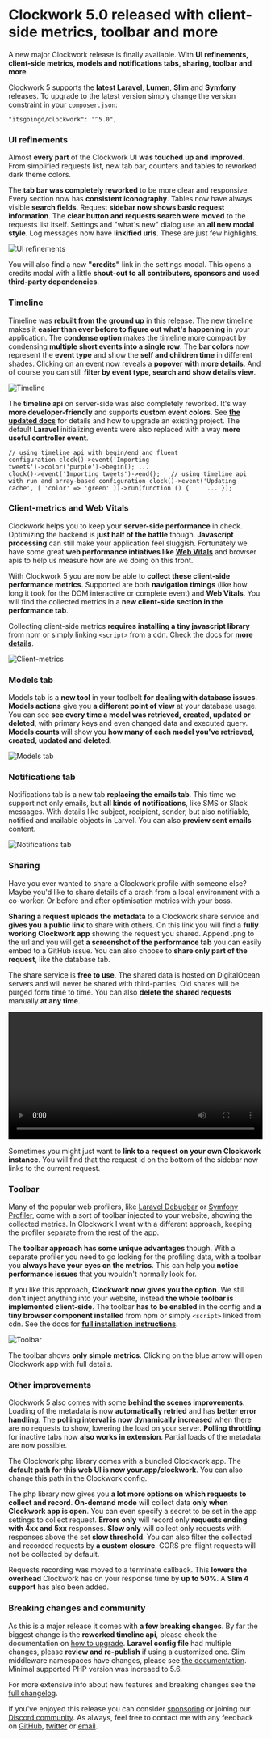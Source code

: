 <!--
authors:
  - its (@itsgoingd)
tags:
  - clockwork
  - release
perex: "A new major Clockwork release is finally available. With **UI refinements, client-side metrics, models and notifications tabs, sharing, toolbar and more**."
-->

# Clockwork 5.0 released with client-side metrics, toolbar and more

A new major Clockwork release is finally available. With **UI refinements, client-side metrics, models and notifications tabs, sharing, toolbar and more**.

Clockwork 5 supports the **latest Laravel**, **Lumen**, **Slim** and **Symfony** releases. To upgrade to the latest version simply change the version constraint in your `composer.json`:

```
"itsgoingd/clockwork": "^5.0",
```

### UI refinements

Almost **every part** of the Clockwork UI **was touched up and improved**. From simplified requests list, new tab bar, counters and tables to reworked dark theme colors.

The **tab bar was completely reworked** to be more clear and responsive. Every section now has **consistent iconography**. Tables now have always visible **search fields**. Request **sidebar now shows basic request information**. The **clear button and requests search were moved** to the requests list itself. Settings and "what's new" dialog use an **all new modal style**. Log messages now have **linkified urls**. These are just few highlights.

![UI refinements](/images/blog/2020-11-15-Clockwork-5.0-released-with-client-side-metrics-toolbar-and-more/clockwork-5.png)

You will also find a new **"credits"** link in the settings modal. This opens a credits modal with a little **shout-out to all contributors, sponsors and used third-party dependencies**.

### Timeline

Timeline was **rebuilt from the ground up** in this release. The new timeline makes it **easier than ever before to figure out what's happening** in your application. The **condense option** makes the timeline more compact by condensing **multiple short events into a single row**. The **bar colors** now represent the **event type** and show the **self and children time** in different shades. Clicking on an event now reveals a **popover with more details**. And of course you can still **filter by event type, search and show details view**.

![Timeline](/images/blog/2020-11-15-Clockwork-5.0-released-with-client-side-metrics-toolbar-and-more/timeline.png)

The **timeline api** on server-side was also completely reworked. It's way **more developer-friendly** and supports **custom event colors**. See [**the updated docs**](https://underground.works/clockwork/#docs-timeline) for details and how to upgrade an existing project. The default **Laravel** initializing events were also replaced with a way **more useful controller event**.

<code class="block">// using timeline api with begin/end and fluent configuration
clock()->event('Importing tweets')->color('purple')->begin();
...
clock()->event('Importing tweets')->end();
&nbsp;
// using timeline api with run and array-based configuration
clock()->event('Updating cache', [ 'color' => 'green' ])->run(function () {
&nbsp;&nbsp;&nbsp;&nbsp;...
});
</code>

### Client-metrics and Web Vitals

Clockwork helps you to keep your **server-side performance** in check. Optimizing the backend is **just half of the battle** though. **Javascript processing** can still make your application feel sluggish. Fortunately we have some great **web performance intiatives like [Web Vitals](https://web.dev/vitals/)** and browser apis to help us measure how are we doing on this front.

With Clockwork 5 you are now be able to **collect these client-side performance metrics**. Supported are both **navigation timings** (like how long it took for the DOM interactive or complete event) and **Web Vitals**. You will find the collected metrics in a **new client-side section in the performance tab**.

Collecting client-side metrics **requires installing a tiny javascript library** from npm or simply linking <code>&lt;script&gt;</code> from a cdn. Check the docs for **[more details](https://underground.works/clockwork/#docs-client-metrics)**.

![Client-metrics](/images/blog/2020-11-15-Clockwork-5.0-released-with-client-side-metrics-toolbar-and-more/client-metrics.png)

### Models tab

Models tab is a **new tool** in your toolbelt **for dealing with database issues**. **Models actions** give you **a different point of view** at your database usage. You can see **see every time a model was retrieved, created, updated or deleted**, with primary keys and even changed data and executed query. **Models counts** will show you **how many of each model you've retrieved, created, updated and deleted**.

![Models tab](/images/blog/2020-11-15-Clockwork-5.0-released-with-client-side-metrics-toolbar-and-more/models-tab.png)

### Notifications tab

Notifications tab is a new tab **replacing the emails tab**. This time we support not only emails, but **all kinds of notifications**, like SMS or Slack messages. With details like subject, recipient, sender, but also notifiable, notified and mailable objects in Larvel. You can also **preview sent emails** content.

![Notifications tab](/images/blog/2020-11-15-Clockwork-5.0-released-with-client-side-metrics-toolbar-and-more/notifications-tab.png)

### Sharing

Have you ever wanted to share a Clockwork profile with someone else? Maybe you'd like to share details of a crash from a local environment with a co-worker. Or before and after optimisation metrics with your boss.

**Sharing a request uploads the metadata** to a Clockwork share service and **gives you a public link** to share with others. On this link you will find a **fully working Clockwork app** showing the request you shared. Append .png to the url and you will get **a screenshot of the performance tab** you can easily embed to a GitHub issue. You can also choose to **share only part of the request**, like the database tab.

The share service is **free to use**. The shared data is hosted on DigitalOcean servers and will never be shared with third-parties. Old shares will be purged form time to time. You can also **delete the shared requests** manually **at any time**.

<video controls width="100%">
  <source src="/images/blog/2020-11-15-Clockwork-5.0-released-with-client-side-metrics-toolbar-and-more/sharing.mov" type="video/mp4">
</video>

Sometimes you might just want to **link to a request on your own Clockwork instance**. You will find that the request id on the bottom of the sidebar now links to the current request.

### Toolbar

Many of the popular web profilers, like [Laravel Debugbar](https://github.com/barryvdh/laravel-debugbar) or [Symfony Profiler](https://symfony.com/doc/current/profiler.html), come with a sort of toolbar injected to your website, showing the collected metrics. In Clockwork I went with a different approach, keeping the profiler separate from the rest of the app.

The **toolbar approach has some unique advantages** though. With a separate profiler you need to go looking for the profiling data, with a toolbar you **always have your eyes on the metrics**. This can help you **notice performance issues** that you wouldn't normally look for.

If you like this approach, **Clockwork now gives you the option**. We still don't inject anything into your website, instead **the whole toolbar is implemented client-side**. The toolbar **has to be enabled** in the config and **a tiny browser component installed** from npm or simply `<script>` linked from cdn. See the docs for **[full installation instructions](https://underground.works/clockwork/#docs-viewing-data)**.

![Toolbar](/images/blog/2020-11-15-Clockwork-5.0-released-with-client-side-metrics-toolbar-and-more/toolbar.png)

The toolbar shows **only simple metrics**. Clicking on the blue arrow will open Clockwork app with full details.

### Other improvements

Clockwork 5 also comes with some **behind the scenes improvements**. Loading of the metadata is now **automatically retried** and has **better error handling**. The **polling interval is now dynamically increased** when there are no requests to show, lowering the load on your server. **Polling throttling** for inactive tabs now **also works in extension**. Partial loads of the metadata are now possible.

The Clockwork php library comes with a bundled Clockwork app. The **default path for this web UI is now your.app/clockwork**. You can also change this path in the Clockwork config.

The php library now gives you **a lot more options on which requests to collect and record**. **On-demand mode** will collect data **only when Clockwork app is open**. You can even specify a secret to be set in the app settings to collect request. **Errors only** will record only **requests ending with 4xx and 5xx** responses. **Slow only** will collect only requests with responses above the set **slow threshold**. You can also filter the collected and recorded requests by **a custom closure**. CORS pre-flight requests will not be collected by default.

Requests recording was moved to a terminate callback. This **lowers the overhead** Clockwork has on your response time by **up to 50%**. A **Slim 4 support** has also been added.

### Breaking changes and community

As this is a major release it comes with **a few breaking changes**. By far the biggest change is the **reworked timeline api**, please check the documentation on [how to upgrade](https://underground.works/clockwork/#docs-upgrade-guide). **Laravel config file** had multiple changes, please **review and re-publish** if using a customized one. Slim middleware namespaces have changes, please see [the documentation](https://underground.works/clockwork/#docs-installation-slim). Minimal supported PHP version was increaed to 5.6.

For more extensive info about new features and breaking changes see the [full changelog](https://underground.works/clockwork/#changelog).

If you've enjoyed this release you can consider [sponsoring](https://github.com/sponsors/itsgoingd) or joining our [Discord community](https://discord.gg/NUuCGE4). As always, feel free to contact me with any feedback on [GitHub](https://github.com/itsgoingd/clockwork/issues), [twitter](https://twitter.com/itsgoingd) or [email](mailto:info@underground.works).
